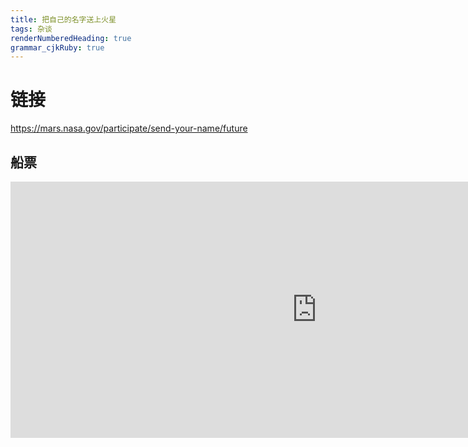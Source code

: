 ```yaml
---
title: 把自己的名字送上火星
tags: 杂谈
renderNumberedHeading: true
grammar_cjkRuby: true
---
```


# 链接
https://mars.nasa.gov/participate/send-your-name/future
## 船票
<iframe width="980" height="410" src="https://staging-mars.nasa.gov/layout/embed/send-your-name/future/certificate/?cn=459376528309" frameborder="0"></iframe>